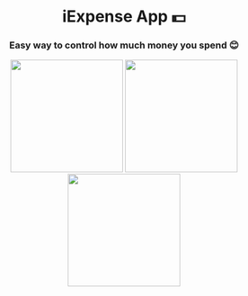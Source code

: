 <h1 align="center">iExpense App 💵</h1>
<h3 align="center">Easy way to control how much money you spend 😊</h3>

<p align="center">
  <img src="https://user-images.githubusercontent.com/98255061/219828823-7eabcc44-4290-4bd5-a555-08f7ce3badd7.png" width="200" />
  <img src="https://user-images.githubusercontent.com/98255061/219828822-d4006d2f-b2ae-494e-ae84-39f2edba62c8.png" width="200" />
  <img src="https://user-images.githubusercontent.com/98255061/219828821-b6191f9d-04b1-450b-8420-6835b2271c4b.png" width="200" />
  </p>
